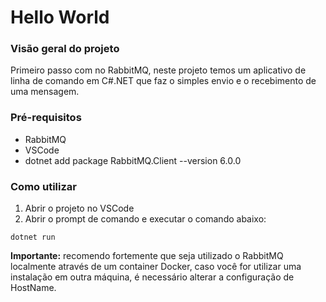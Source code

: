 # Hello World

### Visão geral do projeto
Primeiro passo com no RabbitMQ, neste projeto temos um aplicativo de linha de comando em C#.NET que faz o simples envio e o recebimento de uma mensagem.

### Pré-requisitos
* RabbitMQ 
* VSCode
* dotnet add package RabbitMQ.Client --version 6.0.0

### Como utilizar
1. Abrir o projeto no VSCode
2. Abrir o prompt de comando e executar o comando abaixo:
```
dotnet run
```

**Importante:** recomendo fortemente que seja utilizado o RabbitMQ localmente através de um container Docker, caso você for utilizar uma instalação em outra máquina, é necessário alterar a configuração de HostName.
